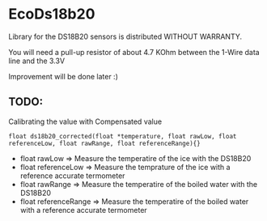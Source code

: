 # EcoDs18b20
 
 Library for the DS18B20 sensors is distributed WITHOUT WARRANTY.
 
 You will need a pull-up resistor of about 4.7 KOhm between the 1-Wire data line and the 3.3V

 Improvement will be done later :)


## TODO:

Calibrating the value with Compensated value

```
float ds18b20_corrected(float *temperature, float rawLow, float referenceLow, float rawRange, float referenceRange){}
```

* float rawLow          => Measure the temperatire of the ice with the DS18B20
* float referenceLow    => Measure the temprature of the ice with a reference accurate termometer
* float rawRange        => Measure the temperatire of the boiled water with the DS18B20
* float referenceRange  => Measure the temperatire of the boiled water with a reference accurate termometer
